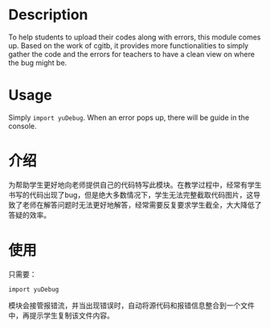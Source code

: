 # Description
To help students to upload their codes along with errors, this module comes up. Based on the work of cgitb, it provides more functionalities to simply gather the code and the errors for teachers to have a clean view on where the bug might be.
# Usage
Simply <code>import yuDebug</code>. When an error pops up, there will be guide in the console.

# 介绍
为帮助学生更好地向老师提供自己的代码特写此模块。在教学过程中，经常有学生书写的代码出现了bug，但是绝大多数情况下，学生无法完整截取代码图片，这导致了老师在解答问题时无法更好地解答，经常需要反复要求学生截全，大大降低了答疑的效率。

# 使用
只需要：
```
import yuDebug
```
模块会接管报错流，并当出现错误时，自动将源代码和报错信息整合到一个文件中，再提示学生复制该文件内容。